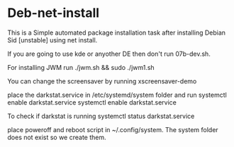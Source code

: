 # Deb-net-install

This is a Simple automated package installation task after installing Debian Sid [unstable] using net install. 

If you are going to use kde or anyother DE then don't run 07b-dev.sh.

For installing JWM run  ./jwm.sh && sudo ./jwm1.sh

You can change the screensaver by running xscreensaver-demo

place the darkstat.service in /etc/systemd/system folder and run 
systemctl enable darkstat.service
systemctl enable darkstat.service

To check if darkstat is running 
systemctl status darkstat.service

place poweroff and reboot script in ~/.config/system. The system folder does not exist so we create them.
